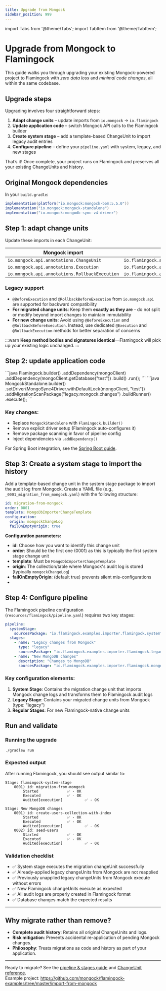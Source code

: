 ```yaml
---
title: Upgrade from Mongock
sidebar_position: 999
---
```

import Tabs from '@theme/Tabs';
import TabItem from '@theme/TabItem';

# Upgrade from Mongock to Flamingock

This guide walks you through upgrading your existing Mongock-powered project to Flamingock with *zero data loss* and *minimal code changes*, all within the same codebase.

## Upgrade steps

Upgrading involves four straightforward steps:

1. **Adapt change units** – update imports from `io.mongock` → `io.flamingock`
2. **Update application code** – switch Mongock API calls to the Flamingock builder
3. **Create system stage** – add a template-based ChangeUnit to import legacy audit entries
4. **Configure pipeline** – define your `pipeline.yaml` with system, legacy, and new stages

That’s it! Once complete, your project runs on Flamingock and preserves all your existing ChangeUnits and history.

## Original Mongock dependencies

In your `build.gradle`:

```groovy
implementation(platform("io.mongock:mongock-bom:5.5.0"))
implementation("io.mongock:mongock-standalone")
implementation("io.mongock:mongodb-sync-v4-driver")
```

## Step 1: adapt change units

Update these imports in each ChangeUnit:

| Mongock import                                 | Flamingock import                                 |
|------------------------------------------------|---------------------------------------------------|
| `io.mongock.api.annotations.ChangeUnit`        | `io.flamingock.api.annotations.ChangeUnit`        |
| `io.mongock.api.annotations.Execution`         | `io.flamingock.api.annotations.Execution`         |
| `io.mongock.api.annotations.RollbackExecution` | `io.flamingock.api.annotations.RollbackExecution` |

### Legacy support

- `@BeforeExecution` and `@RollbackBeforeExecution` from `io.mongock.api` are supported for backward compatibility
- **For migrated change units**: Keep them **exactly as they are** - do not split or modify beyond import changes to maintain immutability
- **For new change units**: Avoid using `@BeforeExecution` and `@RollbackBeforeExecution`. Instead, use dedicated `@Execution` and `@RollbackExecution` methods for better separation of concerns

:::warn
**Keep method bodies and signatures identical**—Flamingock will pick up your existing logic unchanged.
:::
## Step 2: update application code

<Tabs groupId="upgrade">
  <TabItem value="flamingock" label="Flamingock(new)" default>
```java
Flamingock.builder()
    .addDependency(mongoClient)
    .addDependency(mongoClient.getDatabase("test"))
    .build()
    .run();
```
  </TabItem>
  <TabItem value="mongock" label="Mongock(legacy)">
```java
MongockStandalone.builder()
    .setDriver(MongoSync4Driver.withDefaultLock(mongoClient, "test"))
    .addMigrationScanPackage("legacy.mongock.changes")
    .buildRunner()
    .execute();
```
  </TabItem>
</Tabs>


### Key changes:
- Replace `MongockStandalone` with `Flamingock.builder()`
- Remove explicit driver setup (Flamingock auto-configures it)
- Remove package scanning in favor of pipeline config
- Inject dependencies via `.addDependency()`

For Spring Boot integration, see the [Spring Boot guide](springboot-integration/introduction).

## Step 3: Create a system stage to import the history

Add a template-based change unit in the system stage package to import the audit log from Mongock. Create a YAML file (e.g., `_0001_migration_from_mongock.yaml`) with the following structure:

```yaml
id: migration-from-mongock
order: 0001
template: MongoDbImporterChangeTemplate
configuration:
  origin: mongockChangeLog
  failOnEmptyOrigin: true
```

**Configuration parameters:**
- **id**: Choose how you want to identify this change unit
- **order**: Should be the first one (0001) as this is typically the first system stage change unit
- **template**: Must be `MongoDbImporterChangeTemplate`
- **origin**: The collection/table where Mongock's audit log is stored (typically `mongockChangeLog`)
- **failOnEmptyOrigin**: (default true) prevents silent mis-configurations
- 
## Step 4: Configure pipeline

The Flamingock pipeline configuration (`resources/flamingock/pipeline.yaml`) requires two key stages:

```yaml
pipeline:
  systemStage:
    sourcesPackage: "io.flamingock.examples.importer.flamingock.system"
  stages:
    - name: "Legacy changes from Mongock"
      type: "legacy"
      sourcesPackage: "io.flamingock.examples.importer.flamingock.legacy"
    - name: "New MongoDB changes"
      description: "Changes to MongoDB"
      sourcesPackage: "io.flamingock.examples.importer.flamingock.mongodb"
```

### Key configuration elements:

1. **System Stage**: Contains the migration change unit that imports Mongock change logs and transforms them to Flamingock audit logs
2. **Legacy Stage**: Contains your migrated change units from Mongock (type: "legacy")
3. **Regular Stages**: For new Flamingock-native change units

## Run and validate

### Running the upgrade

```shell
./gradlew run
```

### Expected output

After running Flamingock, you should see output similar to:
```
Stage: flamingock-system-stage
	0001) id: migration-from-mongock 
		Started				✅ - OK
		Executed			✅ - OK
		Audited[execution]	        ✅ - OK
	
Stage: New MongoDB changes
	0001) id: create-users-collection-with-index 
		Started				✅ - OK
		Executed			✅ - OK
		Audited[execution]	        ✅ - OK
	0002) id: seed-users 
		Started				✅ - OK
		Executed			✅ - OK
		Audited[execution]	        ✅ - OK
```

### Validation checklist

- ✅ System stage executes the migration changeUnit successfully
- ✅ Already-applied legacy changeUnits from Mongock are not reapplied
- ✅ Previously unapplied legacy changeUnits from Mongock execute without errors
- ✅ New Flamingock changeUnits execute as expected
- ✅ All audit logs are properly created in Flamingock format
- ✅ Database changes match the expected results

---

## Why migrate rather than remove?

- **Complete audit history**: Retains all original ChangeUnits and logs.  
- **Risk mitigation**: Prevents accidental re-application of pending Mongock changes.  
- **Philosophy**: Treats migrations as code and history as part of your application.  

---

Ready to migrate? See the [pipeline & stages guide](client-configuration/pipeline-and-stages) and [ChangeUnit reference](change-units).  
Example project: https://github.com/mongock/flamingock-examples/tree/master/import-from-mongock
